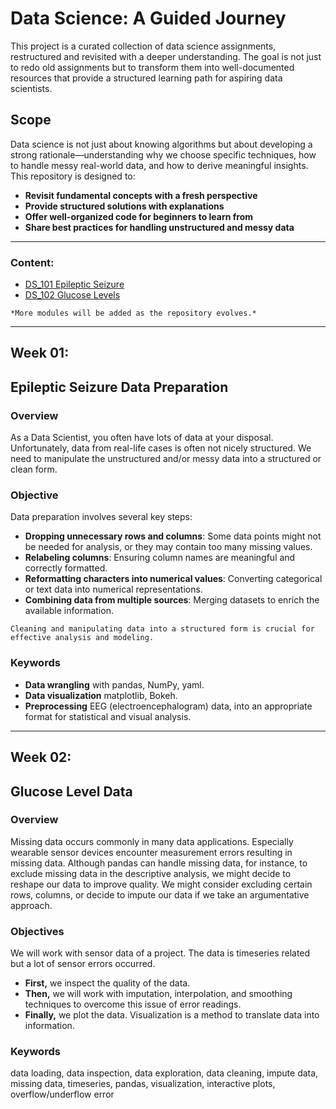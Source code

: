 # Data Science: A Guided Journey

This project is a curated collection of data science assignments, restructured and revisited with a deeper understanding. The goal is not just to redo old assignments but to transform them into well-documented resources that provide a structured learning path for aspiring data scientists.

## Scope
Data science is not just about knowing algorithms but about developing a strong rationale—understanding why we choose specific techniques, how to handle messy real-world data, and how to derive meaningful insights. This repository is designed to:

- **Revisit fundamental concepts with a fresh perspective**
- **Provide structured solutions with explanations**
- **Offer well-organized code for beginners to learn from**
- **Share best practices for handling unstructured and messy data**

---

### Content:
- [DS_101 Epileptic Seizure](#week-01)  
- [DS_102 Glucose Levels](#week-02)

`*More modules will be added as the repository evolves.* `

---
## Week 01:
## **Epileptic Seizure Data Preparation**

### Overview
As a Data Scientist, you often have lots of data at your disposal. Unfortunately, data from real-life cases is often not nicely structured. We need to manipulate the unstructured and/or messy data into a structured or clean form.

### Objective
Data preparation involves several key steps:
- **Dropping unnecessary rows and columns**: Some data points might not be needed for analysis, or they may contain too many missing values.
- **Relabeling columns**: Ensuring column names are meaningful and correctly formatted.
- **Reformatting characters into numerical values**: Converting categorical or text data into numerical representations.
- **Combining data from multiple sources**: Merging datasets to enrich the available information.

`Cleaning and manipulating data into a structured form is crucial for effective analysis and modeling.`

### Keywords
- **Data wrangling** with pandas, NumPy, yaml.
- **Data visualization** matplotlib, Bokeh.
- **Preprocessing** EEG (electroencephalogram) data, into an appropriate format for statistical and visual analysis.

---

## Week 02:
## **Glucose Level Data**

### Overview
Missing data occurs commonly in many data applications. Especially wearable sensor devices encounter measurement errors resulting in missing data. Although pandas can handle missing data, for instance, to exclude missing data in the descriptive analysis, we might decide to reshape our data to improve quality. We might consider excluding certain rows, columns, or decide to impute our data if we take an argumentative approach.

### Objectives
We will work with sensor data of a project. The data is timeseries related but a lot of sensor errors occurred.
- **First,** we inspect the quality of the data.
- **Then,** we will work with imputation, interpolation, and smoothing techniques to overcome this issue of error readings.
- **Finally,** we plot the data. Visualization is a method to translate data into information.

### Keywords
data loading, data inspection, data exploration, data cleaning, impute data, missing data, timeseries, pandas, visualization, interactive plots, overflow/underflow error